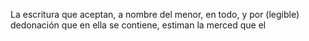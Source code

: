 La escritura que aceptan, a nombre del menor, en todo, y por (legible) dedonación que en ella se contiene, estiman la merced que el